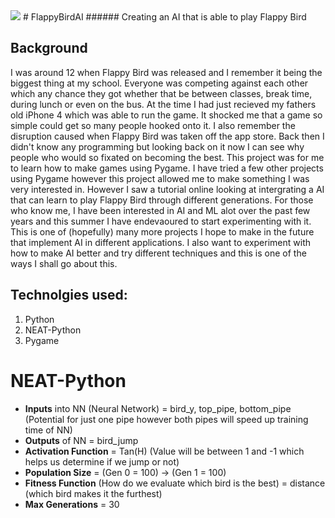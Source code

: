 <img src="https://img.itch.zone/aW1nLzM0NDY5MTEucG5n/original/H3Rt8p.png">
# FlappyBirdAI
###### Creating an AI that is able to play Flappy Bird

 ## Background
I was around 12 when Flappy Bird was released and I remember it being the biggest thing at my school. Everyone was competing against each other which any chance they got whether that be between classes, break time, during lunch or even on the bus. At the time I had just recieved my fathers old iPhone 4 which was able to run the game. It shocked me that a game so simple could get so many people hooked onto it. I also remember the disruption caused when Flappy Bird was taken off the app store. Back then I didn't know any programming but looking back on it now I can see why people who would so fixated on becoming the best. This project was for me to learn how to make games using Pygame. I have tried a few other projects using Pygame however this project allowed me to make something I was very interested in. However I saw a tutorial online looking at intergrating a AI that can learn to play Flappy Bird through different generations. For those who know me, I have been interested in AI and ML alot over the past few years and this summer I have endevaoured to start experimenting with it. This is one of (hopefully) many more projects I hope to make in the future that implement AI in different applications. I also want to experiment with how to make AI better and try different techniques and this is one of the ways I shall go about this.

## Technolgies used:
1. Python
2. NEAT-Python
3. Pygame

# NEAT-Python
- <b>Inputs</b> into NN (Neural Network) = bird_y, top_pipe, bottom_pipe (Potential for just one pipe however both pipes will speed up training time of NN)
- <b>Outputs</b> of NN = bird_jump
- <b>Activation Function</b> = Tan(H)  (Value will be between 1 and -1 which helps us determine if we jump or not)
- <b>Population Size</b> = (Gen 0 = 100) -> (Gen 1 = 100)
- <b>Fitness Function</b> (How do we evaluate which bird is the best) = distance (which bird makes it the furthest)
- <b>Max Generations</b> = 30
